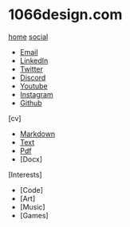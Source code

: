 # 1066design.com

[home](index.md)
[social]()

 * [Email](mailto:1066design@gmail.com)
 * [LinkedIn](https://www.google.com)
 * [Twitter](https://www.google.com)
 * [Discord](https://www.google.com)
 * [Youtube](https://www.google.com)
 * [Instagram](https://www.google.com)
 * [Github](https://www.google.com)

 [cv]

  * [Markdown]()
  * [Text]()
  * [Pdf]()
  * [Docx]

[Interests]

 * [Code]
 * [Art]
 * [Music]
 * [Games]
